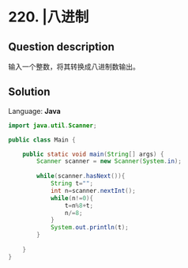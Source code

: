 # 220. |八进制

## Question description


输入一个整数，将其转换成八进制数输出。


## Solution

Language: **Java**

```Java
import java.util.Scanner;

public class Main {

    public static void main(String[] args) {
        Scanner scanner = new Scanner(System.in);
        
        while(scanner.hasNext()){
            String t="";
            int n=scanner.nextInt();
            while(n!=0){
                t=n%8+t;
                n/=8;
            }
            System.out.println(t);
        }
        
    }
}
```


